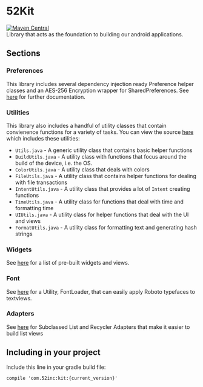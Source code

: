 # 52Kit
[![Maven Central](https://maven-badges.herokuapp.com/maven-central/com.52inc/52Kit/badge.svg?style=flat)](https://maven-badges.herokuapp.com/maven-central/com.52inc/52Kit)  
Library that acts as the foundation to building our android applications.

## Sections

### Preferences

This library includes several dependency injection ready Preference helper classes and an AES-256 Encryption wrapper for SharedPreferences. See [here](https://github.com/52inc/android-52Kit/tree/master/library/src/main/java/com/ftinc/kit/preferences) for further documentation.

### Utilities

This library also includes a handful of utility classes that contain convienence functions for a variety of tasks. You can view the source [here](https://github.com/52inc/android-52Kit/tree/master/library/src/main/java/com/ftinc/kit/util) which includes these utilities:

*	`Utils.java` - A generic utility class that contains basic helper functions
*	`BuildUtils.java` - A utility class with functions that focus around the build of the device, i.e. the OS.
*	`ColorUtils.java` - A utility class that deals with colors
*	`FileUtils.java` - A utility class that contains helper functions for dealing with file transactions
*	`IntentUtils.java` - A utility class that provides a lot of `Intent` creating functions
*	`TimeUtils.java` - A utility class for functions that deal with time and formatting time
*	`UIUtils.java` - A utility class for helper functions that deal with the UI and views
*	`FormatUtils.java` - A utility class for formatting text and generating hash strings

### Widgets

See [here](https://github.com/52inc/android-52Kit/tree/master/library/src/main/java/com/ftinc/kit/widget) for a list of pre-built widgets and views. 

### Font

See [here](https://github.com/52inc/android-52Kit/tree/master/library/src/main/java/com/ftinc/kit/font) for a Utility, FontLoader, that can easily apply Roboto typefaces to textviews.

### Adapters

See [here](https://github.com/52inc/android-52Kit/tree/master/library/src/main/java/com/ftinc/kit/adapter) for Subclassed List and Recycler Adapters that make it easier to build list views

## Including in your project

Include this line in your gradle build file:

``` 
compile 'com.52inc:kit:{current_version}'
```